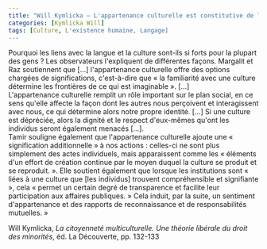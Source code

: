 ```yaml
---
title: "Will Kymlicka – L'appartenance culturelle est constitutive de l'identité"
categories: [Kymlicka Will]
tags: [Culture, L'existence humaine, Langage]
---
```


Pourquoi les liens avec la langue et la culture sont-ils si forts pour la plupart des gens ? Les observateurs l'expliquent de différentes façons. Margalit et Raz soutiennent que […] l'appartenance culturelle offre des options chargées de significations, c'est-à-dire que « la familiarité avec une culture détermine les frontières de ce qui est imaginable ». […]  
L'appartenance culturelle remplit un rôle important sur le plan social, en ce sens qu'elle affecte la façon dont les autres nous perçoivent et interagissent avec nous, ce qui détermine alors notre propre identité. […] Si une culture est dépréciée, alors la dignité et le respect d'eux-mêmes qu'ont les individus seront également menacés […].  
Tamir souligne également que l'appartenance culturelle ajoute une « signification additionnelle » à nos actions : celles-ci ne sont plus simplement des actes individuels, mais apparaissent comme les « éléments d'un effort de création continue par le moyen duquel la culture se produit et se reproduit. ». Elle soutient également que lorsque les institutions sont « liées à une culture que [les individus] trouvent compréhensible et signifiante », cela « permet un certain degré de transparence et facilite leur participation aux affaires publiques. » Cela induit, par la suite, un sentiment d'appartenance et des rapports de reconnaissance et de responsabilités mutuelles. »

Will Kymlicka, _La citoyenneté multiculturelle. Une théorie libérale du droit des minorités_, éd. La Découverte, pp. 132-133